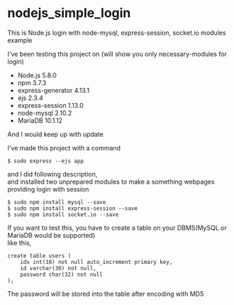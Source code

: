 # nodejs_simple_login
This is Node.js login with node-mysql, express-session, socket.io modules example

I've been testing this project on (will show you only necessary-modules for login)

* Node.js 5.8.0
* npm 3.7.3
* express-generator 4.13.1
* ejs 2.3.4
* express-session 1.13.0
* node-mysql 2.10.2
* MariaDB 10.1.12

And I would keep up with update

I've made this project with a command 
```
$ sudo express --ejs app
```
and I did following description,<br>
and installed two unprepared modules to make a something webpages providing login with session
```
$ sudo npm install mysql --save
$ sudo npm install express-session --save
$ sudo npm install socket.io --save
```

If you want to test this, you have to create a table on your DBMS(MySQL or MariaDB would be supported)<br>
like this,
```
create table users (
 	idx int(10) not null auto_increment primary key,
 	id varchar(30) not null,
 	password char(32) not null
);
```
The password will be stored into the table after encoding with MD5
